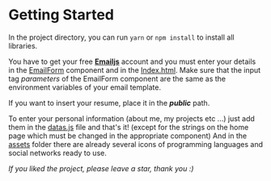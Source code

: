 # Getting Started 

In the project directory, you can run `yarn` or `npm install` to install all libraries.

You have to get your free **[Emailjs](https://www.emailjs.com/)** account and you must enter your details in the [EmailForm](https://github.com/Saverio683/portfolio-template/blob/main/src/components/email-form/email-form.component.jsx) component and in the [Index.html](https://github.com/Saverio683/portfolio-template/blob/main/public/index.html). Make sure that the input tag *parameters* of the EmailForm component are the same as the environment variables of your email template.

If you want to insert your resume, place it in the **_public_** path.

To enter your personal information (about me, my projects etc ...) just add them in the [datas.js](https://github.com/Saverio683/portfolio-template/blob/main/src/assets/datas.js) file and that's it! (except for the strings on the home page which must be changed in the appropriate component) And in the [assets](https://github.com/Saverio683/portfolio-template/tree/main/src/assets) folder there are already several icons of programming languages and social networks ready to use.

*If you liked the project, please leave a star, thank you :)*
